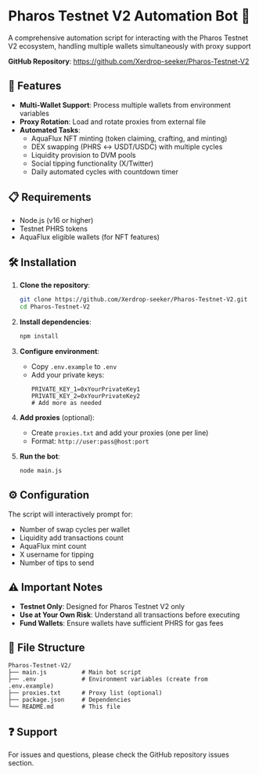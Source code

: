 
# Pharos Testnet V2 Automation Bot 🤖

A comprehensive automation script for interacting with the Pharos Testnet V2 ecosystem, handling multiple wallets simultaneously with proxy support

**GitHub Repository**: https://github.com/Xerdrop-seeker/Pharos-Testnet-V2

## 🚀 Features

- **Multi-Wallet Support**: Process multiple wallets from environment variables
- **Proxy Rotation**: Load and rotate proxies from external file
- **Automated Tasks**:
  - AquaFlux NFT minting (token claiming, crafting, and minting)
  - DEX swapping (PHRS ↔ USDT/USDC) with multiple cycles
  - Liquidity provision to DVM pools
  - Social tipping functionality (X/Twitter)
  - Daily automated cycles with countdown timer

## 📋 Requirements

- Node.js (v16 or higher)
- Testnet PHRS tokens
- AquaFlux eligible wallets (for NFT features)

## 🛠️ Installation

1. **Clone the repository**:
   ```bash
   git clone https://github.com/Xerdrop-seeker/Pharos-Testnet-V2.git
   cd Pharos-Testnet-V2
   ```

2. **Install dependencies**:
   ```bash
   npm install
   ```

3. **Configure environment**:
   - Copy `.env.example` to `.env`
   - Add your private keys:
     ```
     PRIVATE_KEY_1=0xYourPrivateKey1
     PRIVATE_KEY_2=0xYourPrivateKey2
     # Add more as needed
     ```

4. **Add proxies** (optional):
   - Create `proxies.txt` and add your proxies (one per line)
   - Format: `http://user:pass@host:port`

5. **Run the bot**:
   ```bash
   node main.js
   ```

## ⚙️ Configuration

The script will interactively prompt for:
- Number of swap cycles per wallet
- Liquidity add transactions count
- AquaFlux mint count
- X username for tipping
- Number of tips to send

## ⚠️ Important Notes

- **Testnet Only**: Designed for Pharos Testnet V2 only
- **Use at Your Own Risk**: Understand all transactions before executing
- **Fund Wallets**: Ensure wallets have sufficient PHRS for gas fees

## 📝 File Structure

```
Pharos-Testnet-V2/
├── main.js          # Main bot script
├── .env             # Environment variables (create from .env.example)
├── proxies.txt      # Proxy list (optional)
├── package.json     # Dependencies
└── README.md        # This file
```

## ❓ Support

For issues and questions, please check the GitHub repository issues section.
```
